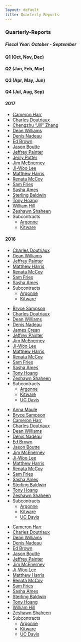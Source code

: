 ```yaml
---
layout: default
title: Quarterly Reports
---
```


<h3>Quarterly-Reports</h3>
<h5>Fiscal Year: October - September</h5>

<div class="row">
    <div class="col-xs-6 col-sm-3">
        <h4>Q1 (Oct, Nov, Dec)</h4>
    </div>    
        <div class="col-xs-6 col-sm-3">
        <h4>Q2 (Jan, Feb, Mar) </h4>
    </div> 
        <div class="col-xs-6 col-sm-3">
        <h4>Q3 (Apr, May, Jun)</h4>
    </div> 
        <div class="col-xs-6 col-sm-3">
        <h4>Q4 (Jul, Aug, Sep)</h4>
    </div> 
</div>

<div id="year"><h4>2017</h4></div>
<div class="row">
    <div class="col-xs-6 col-sm-3">
        <ul>
            <li><a href='media/Quarterly-Reports/Y16Q4/Cameron%20Harr.pdf'>Cameron Harr</a></li>
            <li><a href='media/Quarterly-Reports/Y16Q4/Charles%20Doutriaux.pdf'>Charles Doutriaux</a></li>
            <li><a href='media/Quarterly-Reports/Y16Q4/Jill%20Zhang.pdf'>Chengzhu “Jill” Zhang</a></li>
            <li><a href='media/Quarterly-Reports/Y16Q4/Dean%20Williams.pdf'>Dean Williams</a></li>
            <li><a href='media/Quarterly-Reports/Y16Q4/Denis%20Nadeau.pdf'>Denis Nadeau</a></li>
            <li><a href='media/Quarterly-Reports/Y16Q4/Ed%20Brown.pdf'>Ed Brown</a></li>
            <li><a href='media/Quarterly-Reports/Y16Q4/Jason%20Boutte.pdf'>Jason Boutte</a></li>
            <li><a href='media/Quarterly-Reports/Y16Q4/Jeffrey%20Painter.pdf'>Jeffrey Painter</a></li>
            <li><a href='media/Quarterly-Reports/Y16Q4/Jerry%20Potter.pdf'>Jerry Potter</a></li>
            <li><a href='media/Quarterly-Reports/Y16Q4/Jim%20McEnerney.pdf'>Jim McEnerney</a></li>
            <li><a href='media/Quarterly-Reports/Y16Q4/Ji-Woo%20Lee.pdf'>Ji-Woo Lee</a></li>
            <li><a href='media/Quarterly-Reports/Y16Q4/Matthew%20Harris.pdf'>Matthew Harris</a></li>
            <li><a href='media/Quarterly-Reports/Y16Q4/Renata%20McCoy.pdf'>Renata McCoy</a></li>
            <li><a href='media/Quarterly-Reports/Y16Q4/Samuel%20Fries.pdf'>Sam Fries</a></li>
            <li><a href='media/Quarterly-Reports/Y16Q4/Sasha%20Ames.pdf'>Sasha Ames</a></li>
            <li><a href='media/Quarterly-Reports/Y16Q4/Sterling%20Baldwin.pdf'>Sterling Baldwin</a></li>
            <li><a href='media/Quarterly-Reports/Y16Q4/Tony%20Hoang.pdf'>Tony Hoang</a></li>
            <li><a href='media/Quarterly-Reports/Y16Q4/William%20Hill.pdf'>William Hill</a></li>
            <li><a href='media/Quarterly-Reports/Y16Q4/Zeshawn%20Shaheen.pdf'>Zeshawn Shaheen</a></li>
            <li>Subcontracts
                <ul>
                    <li><a href='media/Quarterly-Reports/Y16Q4/Argonne.pdf'>Argonne</a></li>
                    <li><a href='media/Quarterly-Reports/Y16Q4/Kitware.pdf'>Kitware</a></li>
                </ul>
            </li>
        </ul>
    </div>
</div>
   
<div id="year"><h4>2016</h4></div>
<div class="row">
    <div class="col-xs-6 col-sm-3">
        <ul>
            <li><a href='media/Quarterly-Reports/Y15Q4/Charles%20Doutriaux.pdf'>Charles Doutriaux</a></li>
            <li><a href='media/Quarterly-Reports/Y15Q4/Dean%20Williams.pdf'>Dean Williams</a></li>
            <li><a href='media/Quarterly-Reports/Y15Q4/Jeffrey%20Painter.pdf'>Jeffrey Painter</a></li>
            <li><a href='media/Quarterly-Reports/Y15Q4/Matthew%20Harris.pdf'>Matthew Harris</a></li>
            <li><a href='media/Quarterly-Reports/Y15Q4/Renata%20McCoy.pdf'>Renata McCoy</a></li>
            <li><a href='media/Quarterly-Reports/Y15Q4/Sam%20Fries.pdf'>Sam Fries</a></li>
            <li><a href='media/Quarterly-Reports/Y15Q4/Sasha%20Ames.pdf'>Sasha Ames</a></li>
            <li>Subcontracts
                <ul>
                    <li><a href='media/Quarterly-Reports/Y15Q4/Argonne.pdf'>Argonne</a></li>
                    <li><a href='media/Quarterly-Reports/Y15Q4/Kitware.pdf'>Kitware</a></li>
                </ul>
            </li>
        </ul>
    </div>
    <div class="col-xs-6 col-sm-3">
        <ul>
            <li><a href='media/Quarterly-Reports/Y16Q1/Bryce%20Sampson.pdf'>Bryce Sampson</a></li>
            <li><a href='media/Quarterly-Reports/Y16Q1/Charles%20Doutriaux.pdf'>Charles Doutriaux</a></li>
            <li><a href='media/Quarterly-Reports/Y16Q1/Dean%20Williams.pdf'>Dean Williams</a></li>
            <li><a href='media/Quarterly-Reports/Y16Q1/Denis%20Nadeau.pdf'>Denis Nadeau</a></li>
            <li><a href='media/Quarterly-Reports/Y16Q1/James%20Crean.pdf'>James Crean</a></li>
            <li><a href='media/Quarterly-Reports/Y16Q1/Jeffrey%20Painter.pdf'>Jeffrey Painter</a></li>
            <li><a href='media/Quarterly-Reports/Y16Q1/Jim%20McEnerney.pdf'>Jim McEnerney</a></li>
            <li><a href='media/Quarterly-Reports/Y16Q1/Jiwoo%20Lee.pdf'>Ji-Woo Lee</a></li>
            <li><a href='media/Quarterly-Reports/Y16Q1/Matthew%20Harris.pdf'>Matthew Harris</a></li>
            <li><a href='media/Quarterly-Reports/Y16Q1/Renata%20McCoy.pdf'>Renata McCoy</a></li>
            <li><a href='media/Quarterly-Reports/Y16Q1/Sam%20Fries.pdf'>Sam Fries</a></li>
            <li><a href='media/Quarterly-Reports/Y16Q1/Sasha%20Ames.pdf'>Sasha Ames</a></li>
            <li><a href='media/Quarterly-Reports/Y16Q1/Tony%20Hoang.pdf'>Tony Hoang</a></li>
            <li><a href='media/Quarterly-Reports/Y16Q1/Zeshawn%20Shaheen.pdf'>Zeshawn Shaheen</a></li>
            <li>Subcontracts
                <ul>
                    <li><a href='media/Quarterly-Reports/Y16Q1/Argonne.pdf'>Argonne</a></li>
                    <li><a href='media/Quarterly-Reports/Y16Q1/Kitware.pdf'>Kitware</a></li>
                    <li><a href='media/Quarterly-Reports/Y16Q1/UC%20Davis.pdf'>UC Davis</a></li>
                </ul>
            </li>
        </ul>
    </div>
    <div class="col-xs-6 col-sm-3">
        <ul>
            <li><a href='media/Quarterly-Reports/Y16Q2/Anna%20Maule.pdf'>Anna Maule</a></li>
            <li><a href='media/Quarterly-Reports/Y16Q2/Bryce%20Sampson.pdf'>Bryce Sampson</a></li>
            <li><a href='media/Quarterly-Reports/Y16Q2/Cameron%20Harr.pdf'>Cameron Harr</a></li>
            <li><a href='media/Quarterly-Reports/Y16Q2/Charles%20Doutriaux.pdf'>Charles Doutriaux</a></li>
            <li><a href='media/Quarterly-Reports/Y16Q2/Dean%20Williams.pdf'>Dean Williams</a></li>
            <li><a href='media/Quarterly-Reports/Y16Q2/Denis%20Nadeau.pdf'>Denis Nadeau</a></li>
            <li><a href='media/Quarterly-Reports/Y16Q2/Ed%20Brown.pdf'>Ed Brown</a></li>
            <li><a href='media/Quarterly-Reports/Y16Q2/Jason%20Boutte.pdf'>Jason Boutte</a></li>
            <li><a href='media/Quarterly-Reports/Y16Q2/Jim%20McEnerney.pdf'>Jim McEnerney</a></li>
            <li><a href='media/Quarterly-Reports/Y16Q2/Jiwoo%20Lee.pdf'>Ji-Woo Lee</a></li>
            <li><a href='media/Quarterly-Reports/Y16Q2/Matthew%20Harris.pdf'>Matthew Harris</a></li>
            <li><a href='media/Quarterly-Reports/Y16Q2/Renata%20McCoy.pdf'>Renata McCoy</a></li>
            <li><a href='media/Quarterly-Reports/Y16Q2/Sam%20Fries.pdf'>Sam Fries</a></li>
            <li><a href='media/Quarterly-Reports/Y16Q2/Sasha%20Ames.pdf'>Sasha Ames</a></li>
            <li><a href='media/Quarterly-Reports/Y16Q2/Sterling%20Baldwin.pdf'>Sterling Baldwin</a></li>
            <li><a href='media/Quarterly-Reports/Y16Q2/Tony%20Hoang.pdf'>Tony Hoang</a></li>
            <li><a href='media/Quarterly-Reports/Y16Q2/Zeshawn%20Shaheen.pdf'>Zeshawn Shaheen</a></li>
            <li>Subcontracts
                <ul>
                    <li><a href='media/Quarterly-Reports/Y16Q2/Argonne.pdf'>Argonne</a></li>
                    <li><a href='media/Quarterly-Reports/Y16Q2/Kitware.pdf'>Kitware</a></li>
                    <li><a href='media/Quarterly-Reports/Y16Q2/UC%20Davis.pdf'>UC Davis</a></li>
                </ul>
            </li>
        </ul>
    </div>
    <div class="col-xs-6 col-sm-3">
        <ul>
            <li><a href='media/Quarterly-Reports/Y16Q3/Cameron%20Har.pdf'>Cameron Harr</a></li>
            <li><a href='media/Quarterly-Reports/Y16Q3/Charles%20Doutriaux.pdf'>Charles Doutriaux</a></li>
            <li><a href='media/Quarterly-Reports/Y16Q3/Dean%20Williams.pdf'>Dean Williams</a></li>
            <li><a href='media/Quarterly-Reports/Y16Q3/Denis%20Nadeau.pdf'>Denis Nadeau</a></li>
            <li><a href='media/Quarterly-Reports/Y16Q3/Ed%20Brown.pdf'>Ed Brown</a></li>
            <li><a href='media/Quarterly-Reports/Y16Q3/Jason%20Boutte.pdf'>Jason Boutte</a></li>
            <li><a href='media/Quarterly-Reports/Y16Q3/Jeffrey%20Painter.pdf'>Jeffrey Painter</a></li>
            <li><a href='media/Quarterly-Reports/Y16Q3/Jim%20McEnerney.pdf'>Jim McEnerney</a></li>
            <li><a href='media/Quarterly-Reports/Y16Q3/Ji-Woo%20Lee.pdf'>Ji-Woo Lee</a></li>
            <li><a href='media/Quarterly-Reports/Y16Q3/Matthew%20Harris.pdf'>Matthew Harris</a></li>
            <li><a href='media/Quarterly-Reports/Y16Q3/Renata%20McCoy.pdf'>Renata McCoy</a></li>
            <li><a href='media/Quarterly-Reports/Y16Q3/Samuel%20Fries.pdf'>Sam Fries</a></li>
            <li><a href='media/Quarterly-Reports/Y16Q3/Sasha%20Ames.pdf'>Sasha Ames</a></li>
            <li><a href='media/Quarterly-Reports/Y16Q3/Sterling%20Baldwin.pdf'>Sterling Baldwin</a></li>
            <li><a href='media/Quarterly-Reports/Y16Q3/Tony%20Hoang.pdf'>Tony Hoang</a></li>
            <li><a href='media/Quarterly-Reports/Y16Q3/William%20Hill.pdf'>William Hill</a></li>
            <li><a href='media/Quarterly-Reports/Y16Q3/Zeshawn%20Shaheen.pdf'>Zeshawn Shaheen</a></li>
            <li>Subcontracts
                <ul>
                    <li><a href='media/Quarterly-Reports/Y16Q3/Argonne.pdf'>Argonne</a></li>
                    <li><a href='media/Quarterly-Reports/Y16Q3/Kitware.pdf'>Kitware</a></li>
                    <li><a href='media/Quarterly-Reports/Y16Q3/UC%20Davis.pdf'>UC Davis</a></li>
                </ul>
            </li>
        </ul>
    </div>
</div>
